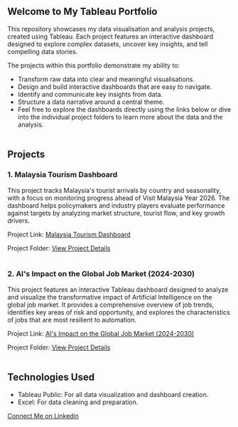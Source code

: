 ## Welcome to My Tableau Portfolio
This repository showcases my data visualisation and analysis projects, created using Tableau. Each project features an interactive dashboard designed to explore complex datasets, uncover key insights, and tell compelling data stories.

The projects within this portfolio demonstrate my ability to:

* Transform raw data into clear and meaningful visualisations.
* Design and build interactive dashboards that are easy to navigate.
* Identify and communicate key insights from data.
* Structure a data narrative around a central theme.
* Feel free to explore the dashboards directly using the links below or dive into the individual project folders to learn more about the data and the analysis.
<br><br>
## Projects

### 1. Malaysia Tourism Dashboard
This project tracks Malaysia's tourist arrivals by country and seasonality, with a focus on monitoring progress ahead of Visit Malaysia Year 2026. The dashboard helps policymakers and industry players evaluate performance against targets by analyzing market structure, tourist flow, and key growth drivers.

Project Link: [Malaysia Tourism Dashboard](https://public.tableau.com/views/MalaysiasTouristArrivalsPerformance/TouristArrivalsPerformance?:language=en-US&:sid=&:redirect=auth&:display_count=n&:origin=viz_share_link)

Project Folder: [View Project Details](<Malaysia Tourism Dashboard/>)
<br><br>
### 2. AI's Impact on the Global Job Market (2024-2030)
This project features an interactive Tableau dashboard designed to analyze and visualize the transformative impact of Artificial Intelligence on the global job market. It provides a comprehensive overview of job trends, identifies key areas of risk and opportunity, and explores the characteristics of jobs that are most resilient to automation.

Project Link: [AI's Impact on the Global Job Market (2024-2030)](https://public.tableau.com/views/AIImpactonJobMarket_17586128427320/Story1?:language=en-US&:sid=&:redirect=auth&:display_count=n&:origin=viz_share_link)

Project Folder: [View Project Details](<AI's Impact on the Global Job Market (2024-2030)/>)
<br><br>
## Technologies Used
* Tableau Public: For all data visualization and dashboard creation.
* Excel: For data cleaning and preparation.

[Connect Me on Linkedin](https://www.linkedin.com/in/qingshengong/)

